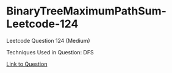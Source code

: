 # BinaryTreeMaximumPathSum-Leetcode-124

Leetcode Question 124 (Medium)

Techniques Used in Question:
DFS

[Link to Question](https://leetcode.com/problems/binary-tree-maximum-path-sum/)
